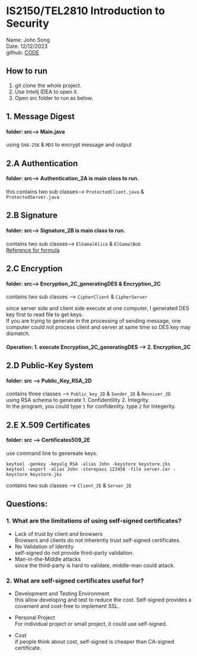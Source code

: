 # IS2150/TEL2810 Introduction to Security  

Name: John Song  
Date: 12/12/2023  
github: [CODE](https://github.com/Johncxsong/INFSCI_2150final.git)  


## How to run  
1. git clone the whole project.  
2. Use Intellj IDEA to open it.  
3. Open src folder to run as below.  


## 1. Message Digest  
#### folder: src--> Main.java  
using `SHA-256` & `MD5` to encrypt message and output  

## 2.A Authentication  

#### folder: src--> Authentication_2A is main class to run. 
this contains two sub classes--> `ProtectedClient.java` & `ProtectedServer.java` 


## 2.B Signature  

#### folder: src--> Signature_2B is main class to run.  
contains two sub classes--> `ElGamalAlice` & `ElGamalBob`  
[Reference for formula](https://medium.com/@shayanmakwana10/elgamal-digital-signature-scheme-860cfb177388)  


## 2.C Encryption  

#### folder: src--> Encryption_2C_generatingDES & Encryption_2C  
contains two sub classes --> `CipherClient` & `CipherServer`  

since server side and client side execute at one computer, I generated DES key first to read file to get keys.  
If you are trying to generate in the processing of sending message, one computer could not process client and server at same time so DES key may dismatch.  

#### Operation:  1. execute Encryption_2C_generatingDES --> 2. Encryption_2C   


## 2.D Public-Key System  
#### folder: src --> Public_Key_RSA_2D   
contains three classes --> `Public_key_2D` & `Sender_2D` & `Receiver_2D`  
using RSA schema to generate 1. Confidentility 2. Integrity.  
In the program, you could type `1` for confidenlity.   type `2` for Integerity.  



## 2.E   X.509 Certificates  

#### folder: src --> Certificates509_2E   

use command line to genereate keys. 
```
keytool -genkey -keyalg RSA -alias John -keystore keystore.jks  
keytool -export -alias John -storepass 123456 -file server.cer -keystore keystore.jks 
```

contains two sub classes --> `Client_2E` & `Server_2E`  


## Questions:  

### 1. What are the limitations of using self-signed certificates?  

- Lack of trust by client and browsers   
Browsers and clients do not inherently trust self-signed certificates.  
- No Validation of Identity  
self-signed do not provide third-party validation.  
- Man-in-the-Middle attacks  
since the third-party is hard to validate, middle-man could attack.  


### 2. What are self-signed certificates useful for?    
- Development and Testing Environment  
this allow developing and test to reduce the cost. Self-signed provides a covenient and cost-free to implement SSL.  

- Personal Project  
For individual project or small project, it could use self-signed.  


- Cost  
if people think about cost, self-signed is cheaper than CA-signed certificate.









